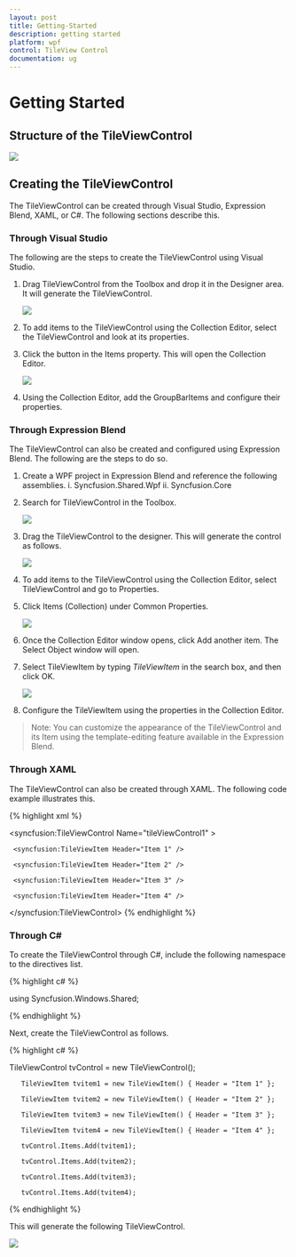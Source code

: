 ```yaml
---
layout: post
title: Getting-Started
description: getting started
platform: wpf
control: TileView Control
documentation: ug
---
```


# Getting Started

## Structure of the TileViewControl



![](Getting-Started_images/Getting-Started_img1.png)





## Creating the TileViewControl

The TileViewControl can be created through Visual Studio, Expression Blend, XAML, or C#. The following sections describe this.

### Through Visual Studio

The following are the steps to create the TileViewControl using Visual Studio.

1. Drag TileViewControl from the Toolbox and drop it in the Designer area. It will generate the TileViewControl. 



     ![](Getting-Started_images/Getting-Started_img2.png)





2. To add items to the TileViewControl using the Collection Editor, select the TileViewControl and look at its properties.
3. Click the button in the Items property. This will open the Collection Editor.



     ![](Getting-Started_images/Getting-Started_img3.png)





4.  Using the Collection Editor, add the GroupBarItems and configure their properties.

### Through Expression Blend


The TileViewControl can also be created and configured using Expression Blend. The following are the steps to do so.



1. Create a WPF project in Expression Blend and reference the following assemblies.
i. Syncfusion.Shared.Wpf
ii. Syncfusion.Core
2. Search for TileViewControl in the Toolbox.



     ![](Getting-Started_images/Getting-Started_img4.png)





3. Drag the TileViewControl to the designer. This will generate the control as follows.



     ![](Getting-Started_images/Getting-Started_img5.png)


4. To add items to the TileViewControl using the Collection Editor, select TileViewControl and go to Properties.
5. Click Items (Collection) under Common Properties.

     ![](Getting-Started_images/Getting-Started_img6.png)



6. Once the Collection Editor window opens, click Add another item. The Select Object window will open. 
7. Select TileViewItem by typing _TileViewItem_ in the search box, and then click OK.





     ![](Getting-Started_images/Getting-Started_img7.png)





8. Configure the TileViewItem using the properties in the Collection Editor.



> Note: You can customize the appearance of the TileViewControl and its Item using the template-editing feature available in the Expression Blend.

### Through XAML

The TileViewControl can also be created through XAML. The following code example illustrates this.

{% highlight xml %}

<syncfusion:TileViewControl Name="tileViewControl1" >

     <syncfusion:TileViewItem Header="Item 1" />

     <syncfusion:TileViewItem Header="Item 2" />

     <syncfusion:TileViewItem Header="Item 3" />

     <syncfusion:TileViewItem Header="Item 4" />

 </syncfusion:TileViewControl>
{% endhighlight %}


### Through C#

To create the TileViewControl through C#, include the following namespace to the directives list.


{% highlight c# %}

using Syncfusion.Windows.Shared;

{% endhighlight %}



Next, create the TileViewControl as follows.


{% highlight c# %}



TileViewControl tvControl = new TileViewControl();

       TileViewItem tvitem1 = new TileViewItem() { Header = "Item 1" };

       TileViewItem tvitem2 = new TileViewItem() { Header = "Item 2" };

       TileViewItem tvitem3 = new TileViewItem() { Header = "Item 3" };

       TileViewItem tvitem4 = new TileViewItem() { Header = "Item 4" };

       tvControl.Items.Add(tvitem1);

       tvControl.Items.Add(tvitem2);

       tvControl.Items.Add(tvitem3);

       tvControl.Items.Add(tvitem4);
{% endhighlight %}




This will generate the following TileViewControl.



![](Getting-Started_images/Getting-Started_img8.png)



